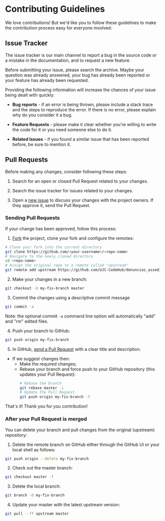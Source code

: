 # Contributing Guidelines

We love contributions! But we'd like you to follow these guidelines to make the contribution process
 easy for everyone involved:

## Issue Tracker

The issue tracker is our main channel to report a bug in the source code or a mistake in the
 documentation, and to request a new feature.

Before submitting your issue, please search the archive. Maybe your question was already answered,
 your bug has already been reported or your feature has already been requested.

Providing the following information will increase the chances of your issue being dealt with
 quickly:

* **Bug reports** - if an error is being thrown, please include a stack trace and the steps to
 reproduce the error. If there is no error, please explain why do you consider it a bug.

* **Feature Requests** - please make it clear whether you're willing to write the code for it or you
 need someone else to do it.

* **Related Issues** - if you found a similar issue that has been reported before, be sure to
 mention it.

## Pull Requests

Before making any changes, consider following these steps:

1. Search for an open or closed Pull Request related to your changes.

2. Search the issue tracker for issues related to your changes.

3. Open a [new issue](https://github.com/UJC-CodeHub/denuncias_assedio_client/issues/new) to discuss your changes
 with the project owners. If they approve it, send the Pull Request.

### Sending Pull Requests
If your change has been approved, follow this process:

1. [Fork](http://help.github.com/fork-a-repo/) the project, clone your fork and configure the
 remotes:

```bash
# Clone your fork into the current directory
git clone https://github.com/<your-username>/<repo-name>
# Navigate to the newly cloned directory
cd <repo-name>
# Assign the original repo to a remote called "upstream"
git remote add upstream https://github.com/UJC-CodeHub/denuncias_assedio_client
```

2. Make your changes in a new branch:

```bash
git checkout -b my-fix-branch master
```

3. Commit the changes using a descriptive commit message

```bash
git commit -a
```

  Note: the optional commit `-a` command line option will automatically "add" and "rm" edited files.

4. Push your branch to GitHub:

```bash
git push origin my-fix-branch
```

5. In GitHub, [send a Pull Request](https://help.github.com/articles/using-pull-requests/) with a
 clear title and description.

* If we suggest changes then:
  * Make the required changes;
  * Rebase your branch and force push to your GitHub repository (this updates your Pull Request):
    ```bash
    # Rebase the branch
    git rebase master -i
    # Update the Pull Request
    git push origin my-fix-branch -f
    ```
That's it! Thank you for you contribution!

### After your Pull Request is merged

You can delete your branch and pull changes from the original
 (upstream) repository:

1. Delete the remote branch on GitHub either through the GitHub UI or your local shell as follows:

```bash
git push origin --delete my-fix-branch
```

2. Check out the master branch:

```bash
git checkout master -f
```

3. Delete the local branch:

```bash
git branch -D my-fix-branch
```

4. Update your master with the latest upstream version:

```bash
git pull --ff upstream master
```

